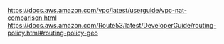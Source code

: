 https://docs.aws.amazon.com/vpc/latest/userguide/vpc-nat-comparison.html
https://docs.aws.amazon.com/Route53/latest/DeveloperGuide/routing-policy.html#routing-policy-geo



